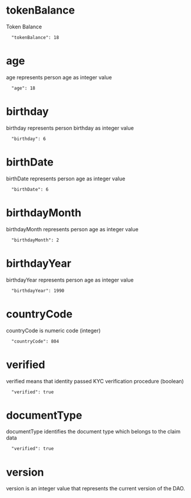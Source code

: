 
# tokenBalance

Token Balance

```
  "tokenBalance": 18
```

# age

age represents person age as integer value

```
  "age": 18
```

# birthday

birthday represents person birthday as integer value

```
  "birthday": 6
```

# birthDate

birthDate represents person age as integer value

```
  "birthDate": 6
```


# birthdayMonth

birthdayMonth represents person age as integer value

```
  "birthdayMonth": 2
```

# birthdayYear

birthdayYear represents person age as integer value

```
  "birthdayYear": 1990
```

# countryCode

countryCode is numeric code (integer)

```
  "countryCode": 804
```

# verified

verified means that identity passed KYC verification procedure (boolean)

```
  "verified": true 
 ```
# documentType

documentType identifies the document type which belongs to the claim data

```
  "verified": true 
 ```
 
# version

version is an integer value that represents the current version of the DAO.
